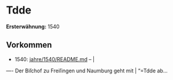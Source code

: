 # Tdde

**Ersterwähnung:** 1540

## Vorkommen
- 1540: [jahre/1540/README.md](../jahre/1540/README.md) – |

—- Der Biſchof zu Freiſingen und Naumburg geht mit |
“=Tdde ab...
